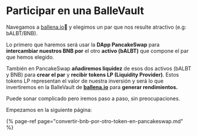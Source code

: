 # Participar en una BalleVault

Navegamos a [ballena.io](https://app.ballena.io/)🐋 y elegimos un par que nos resulte atractivo \(e.g: bALBT/BNB\). 

Lo primero que haremos será usar la **DApp PancakeSwap** para **intercambiar nuestros BNB por** el otro **activo \(bALBT\)** que compone el par que hemos elegido. 

También en PancakeSwap **añadiremos liquidez** de esos dos activos \(bALBT y BNB\) para **crear el par** y **recibir** **tokens LP \(Liquidity Provider\)**. Estos tokens LP representan el valor de nuestra inversión y será lo que invertiremos en la BalleVault de [**ballena.io**](https://ballena.io/) para **generar rendimientos.** 

Puede sonar complicado pero iremos paso a paso, sin preocupaciones.  


Empezamos en la siguiente página:

{% page-ref page="convertir-bnb-por-otro-token-en-pancakeswap.md" %}





